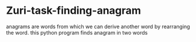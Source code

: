 # Zuri-task-finding-anagram
anagrams are words from which we can derive another word by rearranging the word.
this python program finds anagram in two words

